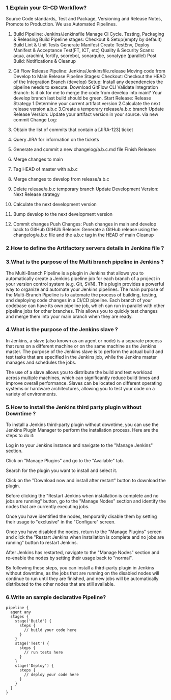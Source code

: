 ### 1.Explain your CI-CD Workflow?
Source Code standards, Test and Package, Versioning and Release Notes, Promote to Production.
We use Automated Pipelines. 
1. Build Pipeline: Jenkins/Jenkinsfile
Manage CI Cycle. Testing, Packaging & Releasing
Build Pipeline stages:
Checkout & Setup(empty by default)
Build
Lint & Unit Tests
Generate Manifest
Create TestEnv, Deploy Manifest & Acceptance Test(FT, ICT, etc)
Quality & Security Scans: aqua, arachini, fortify, scorebot, sonarqube, sonatype (parallel)
Post Build: Notifications & Cleanup

2. Git Flow Release Pipeline: Jenkins/Jenkinsfile.release
Moving code from Develop to Main
Release Pipeline Stages:
Checkout: Checkout the HEAD of the Integration Branch (develop)
Setup: Install any dependencies the pipeline needs to execute. Download GitFlow CLI
Validate Integration Branch: Is it ok for me to merge the code from develop into main? Your develop branch last build should be green.
Start Release: Release Strategy
1.Determine your current artifact version
2.Calculate the next release version a.b.c 
3.Create a temporary release/a.b.c branch
Update Release Version: Update your artifact version in your source. via new commit
Change Log: 
1. Obtain the list of commits that contain a [JIRA-123] ticket
2. Query JIRA for information on the tickets
3. Generate and commit a new changelog/a.b.c.md file
Finish Release:
1. Merge changes to main
2. Tag HEAD of master with a.b.c
3. Merge changes to develop from release/a.b.c
4. Delete release/a.b.c temporary branch
Update Development Version: Next Release strategy
1. Calculate the next development version
2. Bump develop to the next development version
3. Commit changes
Push Changes: Push changes in main and develop back to GitHub
GitHUb Release: Generate a GitHub release using the changelog/a.b.c file and the a.b.c tag in the HEAD  of main
Cleanup 

### 2.How to define the Artifactory servers details in Jenkins file ?

### 3.What is the purpose of the Multi branch pipeline in Jenkins ?
The Multi-Branch Pipeline is a plugin in Jenkins that allows you to automatically create a Jenkins pipeline job for each branch of a project in your version control system (e.g. Git, SVN). This plugin provides a powerful way to organize and automate your Jenkins pipelines.
The main purpose of the Multi-Branch Pipeline is to automate the process of building, testing, and deploying code changes in a CI/CD pipeline. Each branch of your codebase can have its own pipeline job, which can run in parallel with other pipeline jobs for other branches. This allows you to quickly test changes and merge them into your main branch when they are ready.

### 4.What is the purpose of the Jenkins slave ?
In Jenkins, a slave (also known as an agent or node) is a separate process that runs on a different machine or on the same machine as the Jenkins master. The purpose of the Jenkins slave is to perform the actual build and test tasks that are specified in the Jenkins job, while the Jenkins master manages and schedules the jobs.

The use of a slave allows you to distribute the build and test workload across multiple machines, which can significantly reduce build times and improve overall performance. Slaves can be located on different operating systems or hardware architectures, allowing you to test your code on a variety of environments.

### 5.How to install the Jenkins third party plugin without Downtime ?
To install a Jenkins third-party plugin without downtime, you can use the Jenkins Plugin Manager to perform the installation process. Here are the steps to do it:

Log in to your Jenkins instance and navigate to the "Manage Jenkins" section.

Click on "Manage Plugins" and go to the "Available" tab.

Search for the plugin you want to install and select it.

Click on the "Download now and install after restart" button to download the plugin.

Before clicking the "Restart Jenkins when installation is complete and no jobs are running" button, go to the "Manage Nodes" section and identify the nodes that are currently executing jobs.

Once you have identified the nodes, temporarily disable them by setting their usage to "exclusive" in the "Configure" screen.

Once you have disabled the nodes, return to the "Manage Plugins" screen and click the "Restart Jenkins when installation is complete and no jobs are running" button to restart Jenkins.

After Jenkins has restarted, navigate to the "Manage Nodes" section and re-enable the nodes by setting their usage back to "normal".

By following these steps, you can install a third-party plugin in Jenkins without downtime, as the jobs that are running on the disabled nodes will continue to run until they are finished, and new jobs will be automatically distributed to the other nodes that are still available.

### 6.Write an sample declarative Pipeline?
```Jenkinsfile
pipeline {
  agent any
  stages {
    stage('Build') {
      steps {
        // build your code here
      }
    }
    stage('Test') {
      steps {
        // run tests here
      }
    }
    stage('Deploy') {
      steps {
        // deploy your code here
      }
    }
  }
}
```




